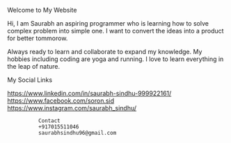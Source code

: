  Welcome to My Website

Hi, I am Saurabh an aspiring programmer who is learning how to solve complex problem into simple one. 
I want to convert the ideas into a product for better tommorow. 


Always ready to learn and collaborate to expand my knowledge.
My hobbies including coding are yoga and running. I love to learn everything in the leap of nature.


My Social Links

https://www.linkedin.com/in/saurabh-sindhu-999922161/ 
https://www.facebook.com/soron.sid
https://www.instagram.com/saurabh_sindhu/   


              Contact
              +917015511046
              saurabhsindhu96@gmail.com
